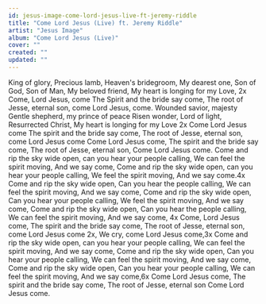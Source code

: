 ```yaml
---
id: jesus-image-come-lord-jesus-live-ft-jeremy-riddle
title: "Come Lord Jesus (Live) ft. Jeremy Riddle"
artist: "Jesus Image"
album: "Come Lord Jesus (Live)"
cover: ""
created: ""
updated: ""
---
```


King of glory,
Precious lamb,
Heaven's bridegroom, My dearest one,
Son of God, Son of Man,
My beloved friend,
My heart is longing for my Love, 2x
Come, Lord Jesus, come
The Spirit and the bride say come,
The root of Jesse, eternal son,
come Lord Jesus, come.
Wounded savior, majesty
Gentle shepherd, my prince of peace
Risen wonder, Lord of light,
Resurrected Christ,
My heart is longing for my Love 2x
Come Lord Jesus come
The spirit and the bride say come,
The root of Jesse, eternal son,
come Lord Jesus come
Come Lord Jesus come,
The spirit and the bride say come,
The root of Jesse, eternal son,
Come Lord Jesus come.
Come and rip the sky wide open,
can you hear your people calling,
We can feel the spirit moving,
And we say come,
Come and rip the sky wide open,
can you hear your people calling,
We feel the spirit moving,
And we say come.4x
Come and rip the sky wide open,
Can you hear the people calling,
We can feel the spirit moving,
And we say come,
Come and rip the sky wide open,
Can you hear your people calling,
We feel the spirit moving,
And we say come,
Come and rip the sky wide open,
Can you hear the people calling,
We can feel the spirit moving,
And we say come, 4x
Come, Lord Jesus come,
The spirit and the bride say come,
The root of Jesse, eternal son,
come Lord Jesus come 2x,
We cry, come Lord Jesus come,3x
Come and rip the sky wide open,
can you hear your people calling,
We can feel the spirit moving,
And we say come,
Come and rip the sky wide open,
Can you hear your people calling,
We can feel the spirit moving,
And we say come,
Come and rip the sky wide open,
Can you hear your people calling,
We can feel the spirit moving,
And we say come,6x
Come Lord Jesus come,
The spirit and the bride say come,
The root of Jesse, eternal son
Come Lord Jesus come.